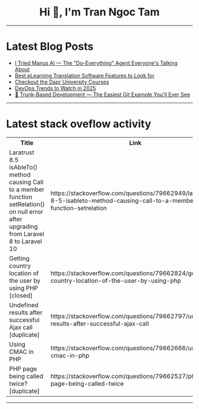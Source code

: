 <h1 align="center">Hi 👋, I'm Tran Ngoc Tam</h1>

---

# Latest Blog Posts 
<!-- BLOG-POST-LIST:START -->
- [I Tried Manus AI — The &quot;Do-Everything&quot; Agent Everyone&#39;s Talking About](https://dev.to/abdelazizel7or/i-tried-manus-ai-the-do-everything-agent-everyones-talking-about-148m)
- [Best eLearning Translation Software Features to Look for](https://dev.to/elenahartmann/best-elearning-translation-software-features-to-look-for-1aa9)
- [Checkout the Dapr University Courses](https://dev.to/sirivarma/checkout-the-dapr-university-courses-4h6g)
- [DevOps Trends to Watch in 2025](https://dev.to/zopdev/devops-trends-to-watch-in-2025-3cie)
- [🧱 Trunk-Based Development — The Easiest Git Example You&#39;ll Ever See](https://dev.to/latchudevops/trunk-based-development-the-easiest-git-example-youll-ever-see-13p9)
<!-- BLOG-POST-LIST:END -->

---

# Latest stack oveflow activity
<table>
  <tr><th>Title</th><th>Link</th></tr>
  <!-- STACKOVERFLOW:START --><tr><td>Laratrust 8.5 isAbleTo&lpar;&rpar; method causing Call to a member function setRelation&lpar;&rpar; on null error after upgrading from Laravel 8 to Laravel 10</td><td>https://stackoverflow.com/questions/79662949/laratrust-8-5-isableto-method-causing-call-to-a-member-function-setrelation</td></tr><tr><td>Getting country location of the user by using PHP [closed]</td><td>https://stackoverflow.com/questions/79662824/getting-country-location-of-the-user-by-using-php</td></tr><tr><td>Undefined results after successful Ajax call [duplicate]</td><td>https://stackoverflow.com/questions/79662797/undefined-results-after-successful-ajax-call</td></tr><tr><td>Using CMAC in PHP</td><td>https://stackoverflow.com/questions/79662666/using-cmac-in-php</td></tr><tr><td>PHP page being called twice? [duplicate]</td><td>https://stackoverflow.com/questions/79662527/php-page-being-called-twice</td></tr><!-- STACKOVERFLOW:END -->
</table>

---


